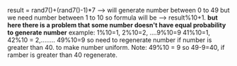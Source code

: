 result =  rand7()+(rand7()-1)*7 --> will generate number between 0 to 49
but we need number between 1 to 10 so formula will be --> result%10+1.
**but here there is a problem that some number doesn't have equal probability to generate number**
example: 1%10=1, 2%10=2, ....9%10=9
41%10=1, 42%10 = 2,........ 49%10=9
so need to regenerate number if number is greater than 40.
to make number uniform.
Note: 49%10 = 9 so 49-9=40, if ramber is greater than 40 regenerate.
